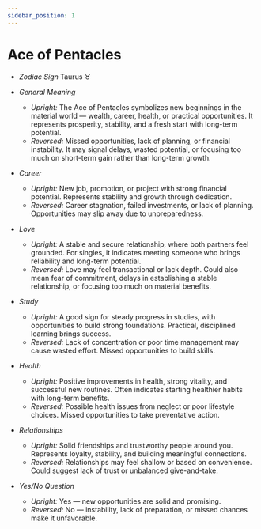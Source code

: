 ```yaml
---
sidebar_position: 1
---
```


# Ace of Pentacles

- *Zodiac Sign* Taurus ♉️
- *General Meaning*
  - *Upright:* The Ace of Pentacles symbolizes new beginnings in the material world — wealth, career, health, or practical opportunities. It represents prosperity, stability, and a fresh start with long-term potential.
  - *Reversed:* Missed opportunities, lack of planning, or financial instability. It may signal delays, wasted potential, or focusing too much on short-term gain rather than long-term growth.

- *Career*
  - *Upright:* New job, promotion, or project with strong financial potential. Represents stability and growth through dedication.
  - *Reversed:* Career stagnation, failed investments, or lack of planning. Opportunities may slip away due to unpreparedness.

- *Love*
  - *Upright:* A stable and secure relationship, where both partners feel grounded. For singles, it indicates meeting someone who brings reliability and long-term potential.
  - *Reversed:* Love may feel transactional or lack depth. Could also mean fear of commitment, delays in establishing a stable relationship, or focusing too much on material benefits.

- *Study*
  - *Upright:* A good sign for steady progress in studies, with opportunities to build strong foundations. Practical, disciplined learning brings success.
  - *Reversed:* Lack of concentration or poor time management may cause wasted effort. Missed opportunities to build skills.

- *Health*
  - *Upright:* Positive improvements in health, strong vitality, and successful new routines. Often indicates starting healthier habits with long-term benefits.
  - *Reversed:* Possible health issues from neglect or poor lifestyle choices. Missed opportunities to take preventative action.

- *Relationships*
  - *Upright:* Solid friendships and trustworthy people around you. Represents loyalty, stability, and building meaningful connections.
  - *Reversed:* Relationships may feel shallow or based on convenience. Could suggest lack of trust or unbalanced give-and-take.

- *Yes/No Question*
  - *Upright:* Yes — new opportunities are solid and promising.
  - *Reversed:* No — instability, lack of preparation, or missed chances make it unfavorable.
